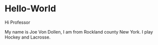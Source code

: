 # Hello-World

Hi Professor

My name is Joe Von Dollen, I am from Rockland county New York.
I play Hockey and Lacrosse.
